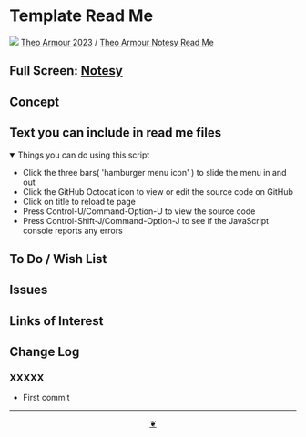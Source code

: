 # Template Read Me

[![](https://pushme-pullyou.github.io/assets/svg/octicon.svg )](https://github.com/theo-armour/2023/ "Source code on GitHub" ) [Theo Armour 2023]( https:/theo-armour.github.io/2023/ "Home page" ) / [Theo Armour Notesy Read Me]( https://github.com/theo-armour/2023/tree/main/notesy/ "2023-02-16" )

<!--@@@
<div class=iframe-resize ><iframe src=https:/theo-armour.github.io/2023/notesy/ height=100% width=100% ></iframe></div>
_"Notesy Read Me" in a resizable window_
@@@-->

## Full Screen: [Notesy]( https:/theo-armour.github.io/2023/notesy/ )


## Concept


## Text you can include in read me files

<details open >

<summary> Things you can do using this script</summary>

* Click the three bars( 'hamburger menu icon' ) to slide the menu in and out
* Click the GitHub Octocat icon to view or edit the source code on GitHub
* Click on title to reload te page
* Press Control-U/Command-Option-U to view the source code
* Press Control-Shift-J/Command-Option-J to see if the JavaScript console reports any errors

</details>

## To Do / Wish List


## Issues


## Links of Interest


## Change Log


### XXXXX

* First commit


***

<center title="Hello! Click me to go up to the top" ><a class=aDingbat href=javascript:window.scrollTo(0,0);> ❦ </a></center>
